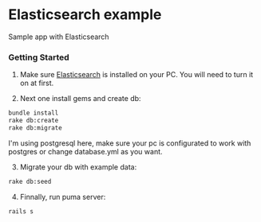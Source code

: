# Elasticsearch example

Sample app with Elasticsearch



### Getting Started

1. Make sure [Elasticsearch][1] is installed on your PC.
 You will need to turn it on at first.

2. Next one install gems and create db:
```bash
bundle install
rake db:create
rake db:migrate
```
I'm using postgresql here, make sure your pc is configurated to work with postgres or change database.yml as you want.

3. Migrate your db with example data:
```bash
rake db:seed
```
4. Finnally, run puma server:
```bash
rails s
```

[1]: https://www.elastic.co/guide/en/elasticsearch/guide/current/running-elasticsearch.html
